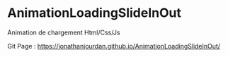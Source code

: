 # AnimationLoadingSlideInOut
Animation de chargement Html/Css/Js

Git Page : https://jonathanjourdan.github.io/AnimationLoadingSlideInOut/
